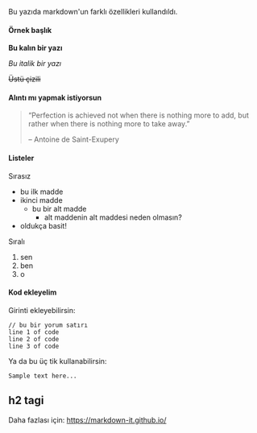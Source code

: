 Bu yazıda markdown'un farklı özellikleri kullandıldı.

#### Örnek başlık

**Bu kalın bir yazı**

_Bu italik bir yazı_

~~Üstü çizili~~

#### Alıntı mı yapmak istiyorsun

> “Perfection is achieved not when there is nothing more to add, but rather when there is nothing more to take away.”
> 
> – Antoine de Saint-Exupery

#### Listeler

Sırasız

- bu ilk madde
- ikinci madde
  - bu bir alt madde
    - alt maddenin alt maddesi neden olmasın?
- oldukça basit!

Sıralı

1. sen
2. ben
3. o

#### Kod ekleyelim

Girinti ekleyebilirsin:

    // bu bir yorum satırı
    line 1 of code
    line 2 of code
    line 3 of code

Ya da bu üç tik kullanabilirsin:

```
Sample text here...
```

## h2 tagi

Daha fazlası için: https://markdown-it.github.io/
